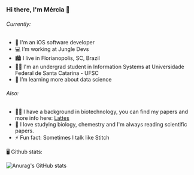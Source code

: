### Hi there, I'm Mércia 👋

###### Currently:
 - 🍎 I'm an iOS software developer
 - 💻 I’m working at Jungle Devs
 - 🏙️ I live in Florianopolis, SC, Brazil
 - 👩‍🎓 I'm an undergrad student in Information Systems at Universidade Federal de Santa Catarina - UFSC
 - 🌱 I’m learning more about data science
 
 ###### Also:
 - 👩‍🔬 I have a background in biotechnology, you can find my papers and more info here: [Lattes](http://lattes.cnpq.br/3430108437126138)
 - 🔬 I love studying biology, chemestry and I'm always reading scientific papers.
 - ⚡ Fun fact: Sometimes I talk like Stitch

 🖥️ Github stats:
 
  ![Anurag's GitHub stats](https://github-readme-stats.vercel.app/api/top-langs/?username=merciasm&theme=gotham)
  
